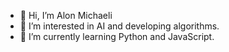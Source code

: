 - 👋 Hi, I’m Alon Michaeli
- 👀 I’m interested in AI and developing algorithms. 
- 🌱 I’m currently learning Python and JavaScript.
